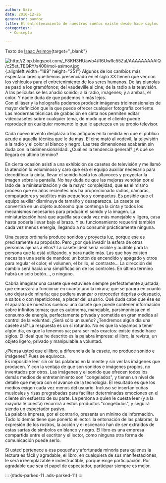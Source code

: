 ```yaml
---
author: Uxio
date: 2016-12-26
generator: pandoc
title: El entretenimiento de nuestros sueños existe desde hace siglos
categories:
  - Concepto

---
```




Texto de [Isaac
Asimov](http://es.wikipedia.org/wiki/Isaac_Asimov){target="_blank"}

![](http://2.bp.blogspot.com/_F8KH3HUawb4/R6UwRc55ZuI/AAAAAAAAAIQ/c25et_TEQRY/s400/moi-asimov.jpg?v=1253608354421 "http://2.bp.blogspot.com/_F8KH3HUawb4/R6UwRc55ZuI/AAAAAAAAAIQ/c25et_TEQRY/s400/moi-asimov.jpg"){.alignleft
width="189" height="251"} Algunos de los cambios más espectaculares que
hemos presenciado en el siglo XX tienen que ver con los vehículos para
el entretenimiento de los seres humanos. De las pianolas se pasó a los
gramófonos; del vaudeville al cine; de la radio a la televisión. A las
películas se les añadió sonido; a la radio, imágenes; y a ambas, el
color. Y nadie duda de que podemos ir más lejos.\
Con el láser y la holografía podemos producir imágenes tridimensionales
de mayor definición que la que puede ofrecer cualquier fotografía
corriente. Las modernas técnicas de grabación en cinta nos permiten
editar videocasetes sobre cualquier tema, de modo que el cliente puede
reproducir en cualquier momento lo que le apetezca en su propio
televisor.

Cada nuevo invento desplaza a los antiguos en la medida en que el
público acude a aquella técnica que le da más. El cine mató al vodevil,
la televisión a la radio y el color al blanco y negro. Las tres
dimensiones acabarán sin duda con la bidimensionalidad. ¿Cuál es la
tendencia general? ¿A qué se llegará en último término?

En cierta ocasión asistí a una exhibición de casetes de televisión y me
llamó la atención lo voluminoso y caro que era el equipo auxiliar
necesario para decodificar la cinta, llevar el sonido hasta los
altavoces y proyectar la imagen sobre la pantalla. No hay duda de que
las mejoras vendrán por el lado de la miniaturización y de la mayor
complejidad, que es el mismo proceso que en años recientes nos ha
proporcionado radios, cámaras, computadores y satélites más pequeños y
compactos. Es posible que el equipo auxiliar disminuya de tamaño y
desaparezca. La casete se convertirá en un objeto autónomo que contenga
la cinta y todos los mecanismos necesarios para producir el sonido y la
imagen. La miniaturización hará que aquélla sea cada vez más manejable y
ligera, casa hasta poderla llevar bajo el brazo. Y su funcionamiento
requerirá también cada vez menos energía, llegando a no consumir
prácticamente ninguna.

Una casete ordinaria produce sonidos y proyecta luz, porque ese es
precisamente su propósito. Pero ¿por qué invadir la esfera de otras
personas ajenas a ellos? La casete ideal sería visible y audible para la
persona que la está utilizando, y para nadie más. Las que hoy existen
necesitan una serie de mandos: un botón de encendido y apagado y otros
para regular el color, el volumen, el brillo, el contraste... La
dirección del cambio será hacia una simplificación de los controles. En
último término habrá un solo botón..., o ninguno.

Cabría imaginar una casete que estuviese siempre perfectamente ajustada;
que empezara a funcionar en cuanto uno la mirara; que se parara en
cuanto uno dejara de mirarla; que pudiera avanzar o retroceder deprisa o
despacio, a saltos o con repeticiones, a placer del usuario. Qué duda
cabe que ése es el aparato de nuestros sueños: una casete que puede
contener información sobre infinitos temas; que es autónoma, manejable,
parsimoniosa en el consumo de energía, perfectamente privada y sometida
en gran medida al control de la voluntad. ¿Será sólo un sueño?
¿Tendremos algún día una casete así? La respuesta es un sí rotundo. No
es que la vayamos a tener algún día, es que la tenemos ya; para ser más
exactos: existe desde hace siglos. El ideal que he descrito es la
palabra impresa: el libro, la revista, un objeto ligero, privado y
manipulable a voluntad.

¿Piensa usted que el libro, a diferencia de la casete, no produce sonido
e imágenes? Pues se equivoca.\
Es imposible leer sin oír las palabras en la mente y sin ver las
imágenes que producen. Y con la ventaja de que son sonidos e imágenes
propios, no inventados por otros. Las imágenes y el sonido que ofrecen
todos los demás medios de entretenimiento son "congelados", y tienen un
nivel de detalle que mejora con el avance de la tecnología. El resultado
es que los medios exigen cada vez menos del usuario. Incluso se insertan
cuñas musicales y risas pregrabadas para facilitar determinadas
emociones en el cliente sin esfuerzo de su parte. La persona a quien le
cuesta leer (y a la mayoría le cuesta) recurrirá a estos productos
"congelados", y seguirá siendo un espectador pasivo.\
La palabra impresa, por el contrario, presenta un mínimo de información.
Todo lo demás tiene que ponerlo el lector: la entonación de las
palabras, la expresión de los rostros, la acción y el escenario han de
ser extraídos de estas sartas de símbolos en blanco y negro. El libro es
una empresa compartida entre el escritor y el lector, como ninguna otra
forma de comunicación puede serlo.

Si usted pertenece a esa pequeña y afortunada minoría para quienes la
lectura es fácil y agradable, el libro, en cualquiera de sus
manifestaciones, le será irreemplazable e indestructible, porque exige
participación. Por agradable que sea el papel de espectador, participar
siempre es mejor.

::: {#ads-parked-11 .ads-parked-11}
:::
